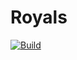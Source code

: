 # Royals

[![Build](https://github.com/vcoutasso/Royals/actions/workflows/build.yml/badge.svg)](https://github.com/vcoutasso/Royals/actions/workflows/build.yml)
